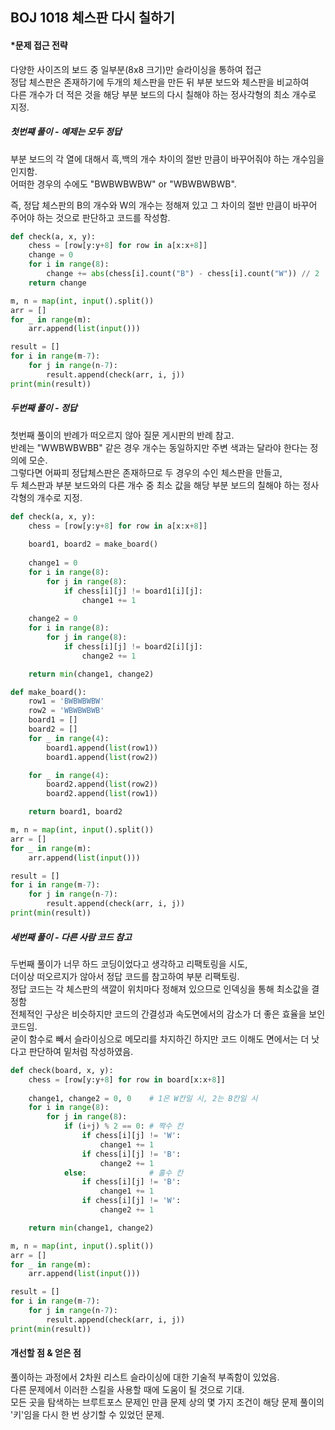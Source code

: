 ## BOJ 1018 체스판 다시 칠하기

#### *문제 접근 전략
다양한 사이즈의 보드 중 일부분(8x8 크기)만 슬라이싱을 통하여 접근  
정답 체스판은 존재하기에 두개의 체스판을 만든 뒤 부분 보드와 체스판을 비교하여  
다른 개수가 더 적은 것을 해당 부분 보드의 다시 칠해야 하는 정사각형의 최소 개수로 지정.

##### 첫번쨰 풀이 - 예제는 모두 정답

부분 보드의 각 열에 대해서 흑,백의 개수 차이의 절반 만큼이 바꾸어줘야 하는 개수임을 인지함.  
어떠한 경우의 수에도 "BWBWBWBW" or "WBWBWBWB".  

즉, 정답 체스판의 B의 개수와 W의 개수는 정해져 있고 그 차이의 절반 만큼이 바꾸어 주어야 하는 것으로 판단하고 코드를 작성함.
``` python
def check(a, x, y):
    chess = [row[y:y+8] for row in a[x:x+8]]
    change = 0
    for i in range(8):
        change += abs(chess[i].count("B") - chess[i].count("W")) // 2
    return change

m, n = map(int, input().split())
arr = []
for _ in range(m):
    arr.append(list(input()))

result = []
for i in range(m-7):
    for j in range(n-7):
        result.append(check(arr, i, j))
print(min(result))
```

##### 두번째 풀이 - 정답

첫번째 풀이의 반례가 떠오르지 않아 질문 게시판의 반례 참고.  
반례는 "WWBWBWBB" 같은 경우 개수는 동일하지만 주변 색과는 달라야 한다는 정의에 모순.  
그렇다면 어짜피 정답체스판은 존재하므로 두 경우의 수인 체스판을 만들고,  
두 체스판과 부분 보드와의 다른 개수 중 최소 값을 해당 부분 보드의 칠해야 하는 정사각형의 개수로 지정.
```python
def check(a, x, y):
    chess = [row[y:y+8] for row in a[x:x+8]]
    
    board1, board2 = make_board()
    
    change1 = 0
    for i in range(8):
        for j in range(8):
            if chess[i][j] != board1[i][j]:
                change1 += 1
    
    change2 = 0
    for i in range(8):
        for j in range(8):
            if chess[i][j] != board2[i][j]:
                change2 += 1

    return min(change1, change2)

def make_board():
    row1 = 'BWBWBWBW'
    row2 = 'WBWBWBWB'
    board1 = []
    board2 = []
    for _ in range(4):
        board1.append(list(row1))
        board1.append(list(row2))

    for _ in range(4):
        board2.append(list(row2))
        board2.append(list(row1))

    return board1, board2

m, n = map(int, input().split())
arr = []
for _ in range(m):
    arr.append(list(input()))

result = []
for i in range(m-7):
    for j in range(n-7):
        result.append(check(arr, i, j))
print(min(result))
```

##### 세번째 풀이 - 다른 사람 코드 참고
두번째 풀이가 너무 하드 코딩이었다고 생각하고 리팩토링을 시도,  
더이상 떠오르지가 않아서 정답 코드를 참고하여 부분 리팩토링.  
정답 코드는 각 체스판의 색깔이 위치마다 정해져 있으므로 인덱싱을 통해 최소값을 결정함  
전체적인 구상은 비슷하지만 코드의 간결성과 속도면에서의 감소가 더 좋은 효율을 보인 코드임.  
굳이 함수로 빼서 슬라이싱으로 메모리를 차지하긴 하지만 코드 이해도 면에서는 더 낫다고 판단하여 밑처럼 작성하였음.
```python
def check(board, x, y):
    chess = [row[y:y+8] for row in board[x:x+8]]
    
    change1, change2 = 0, 0    # 1은 W칸일 시, 2는 B칸일 시
    for i in range(8):
        for j in range(8):
            if (i+j) % 2 == 0: # 짝수 칸
                if chess[i][j] != 'W':
                    change1 += 1
                if chess[i][j] != 'B':
                    change2 += 1
            else:              # 홀수 칸
                if chess[i][j] != 'B':
                    change1 += 1
                if chess[i][j] != 'W':
                    change2 += 1

    return min(change1, change2)

m, n = map(int, input().split())
arr = []
for _ in range(m):
    arr.append(list(input()))

result = []
for i in range(m-7):
    for j in range(n-7):
        result.append(check(arr, i, j))
print(min(result)) 
```

#### 개선할 점 & 얻은 점
풀이하는 과정에서 2차원 리스트 슬라이싱에 대한 기술적 부족함이 있었음.  
다른 문제에서 이러한 스킬을 사용할 때에 도움이 될 것으로 기대.  
모든 곳을 탐색하는 브루트포스 문제인 만큼 문제 상의 몇 가지 조건이 해당 문제 풀이의 '키'임을 다시 한 번 상기할 수 있었던 문제.